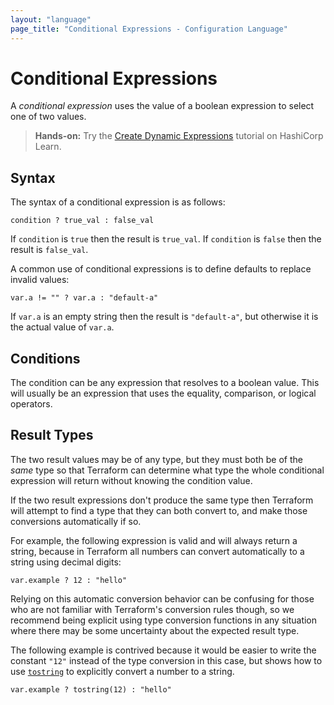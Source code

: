 ```yaml
---
layout: "language"
page_title: "Conditional Expressions - Configuration Language"
---
```


# Conditional Expressions

A _conditional expression_ uses the value of a boolean expression to select one of
two values.

> **Hands-on:** Try the [Create Dynamic Expressions](https://learn.hashicorp.com/tutorials/terraform/expressions?in=terraform/configuration-language&utm_source=WEBSITE&utm_medium=WEB_IO&utm_offer=ARTICLE_PAGE&utm_content=DOCS) tutorial on HashiCorp Learn.

## Syntax

The syntax of a conditional expression is as follows:

```hcl
condition ? true_val : false_val
```

If `condition` is `true` then the result is `true_val`. If `condition` is
`false` then the result is `false_val`.

A common use of conditional expressions is to define defaults to replace
invalid values:

```
var.a != "" ? var.a : "default-a"
```

If `var.a` is an empty string then the result is `"default-a"`, but otherwise
it is the actual value of `var.a`.

## Conditions

The condition can be any expression that resolves to a boolean value. This will
usually be an expression that uses the equality, comparison, or logical
operators.

## Result Types

The two result values may be of any type, but they must both
be of the _same_ type so that Terraform can determine what type the whole
conditional expression will return without knowing the condition value.

If the two result expressions don't produce the same type then Terraform will
attempt to find a type that they can both convert to, and make those
conversions automatically if so.

For example, the following expression is valid and will always return a string,
because in Terraform all numbers can convert automatically to a string using
decimal digits:

```hcl
var.example ? 12 : "hello"
```

Relying on this automatic conversion behavior can be confusing for those who
are not familiar with Terraform's conversion rules though, so we recommend
being explicit using type conversion functions in any situation where there may
be some uncertainty about the expected result type.

The following example is contrived because it would be easier to write the
constant `"12"` instead of the type conversion in this case, but shows how to
use [`tostring`](/docs/language/functions/tostring.html) to explicitly convert a number to
a string.

```hcl
var.example ? tostring(12) : "hello"
```
